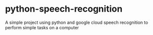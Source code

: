 # python-speech-recognition
A simple project using python and google cloud speech recognition to perform simple tasks on a computer
